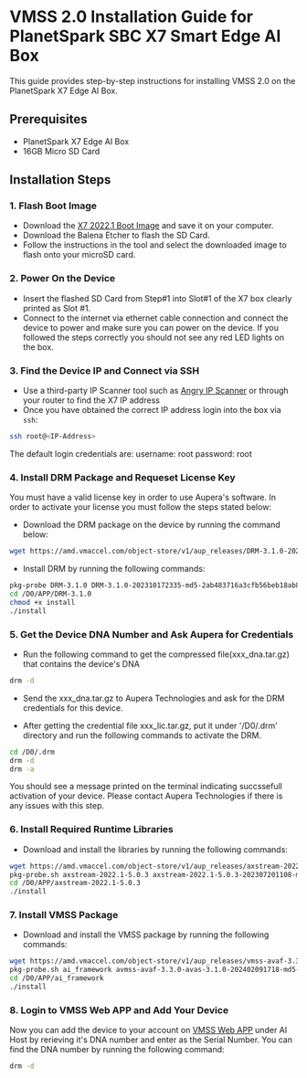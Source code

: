 # VMSS 2.0 Installation Guide for PlanetSpark SBC X7 Smart Edge AI Box

This guide provides step-by-step instructions for installing VMSS 2.0 on the PlanetSpark X7 Edge AI Box. 

## Prerequisites

- PlanetSpark X7 Edge AI Box 
- 16GB Micro SD Card
  
## Installation Steps



### 1. Flash Boot Image

- Download the [X7 2022.1 Boot Image](https://amd.vmaccel.com/object-store/v1/aup_releases/petalinux2022.1-SBC-X7.zip) and save it on your computer.
- Download the Balena Etcher to flash the SD Card. 
- Follow the instructions in the tool and select the downloaded image to flash onto your microSD card.

### 2. Power On the Device

- Insert the flashed SD Card from Step#1 into Slot#1 of the X7 box clearly printed as Slot #1.
- Connect to the internet via ethernet cable connection and connect the device to power and make sure you can power on the device. If you followed the steps correctly you should not see any red LED lights on the box.

### 3. Find the Device IP and Connect via SSH

- Use a third-party IP Scanner tool such as [Angry IP Scanner](https://angryip.org/) or through your router to find the X7 IP address 
- Once you have obtained the correct IP address login into the box via `ssh`: 
  
```bash
ssh root@<IP-Address>
```

The default login credentials are:
username: root
password: root


### 4. Install DRM Package and Requeset License Key

You must have a valid license key in order to use Aupera's software. In order to activate your license you must follow the steps stated below:

- Download the DRM package on the device by running the command below:
```bash
wget https://amd.vmaccel.com/object-store/v1/aup_releases/DRM-3.1.0-202310172335-md5-2ab483716a3cfb56beb18ab8a078e1a9.pkg
```
- Install DRM by running the following commands:

```bash
pkg-probe DRM-3.1.0 DRM-3.1.0-202310172335-md5-2ab483716a3cfb56beb18ab8a078e1a9.pkg
cd /D0/APP/DRM-3.1.0
chmod +x install
./install
```

### 5. Get the Device DNA Number and Ask Aupera for Credentials

- Run the following command to get the compressed file(xxx_dna.tar.gz) that contains the device's DNA
```bash
drm -d
```

- Send the xxx_dna.tar.gz to Aupera Technologies and ask for the DRM credentials for this
device.

- After getting the credential file xxx_lic.tar.gz, put it under '/D0/.drm' directory and run the following commands to activate the DRM.

```bash
cd /D0/.drm
drm -d
drm -a
```

You should see a message printed on the terminal indicating succssefull activation of your device. Please contact Aupera Technologies if there is any issues with this step.

### 6. Install Required Runtime Libraries

- Download and install the libraries by running the following commands:

```bash
wget https://amd.vmaccel.com/object-store/v1/aup_releases/axstream-2022.1-5.0.3-202307201108-md5-5c98d05cd6992a5ea3c536449a3babb3.pkg
pkg-probe.sh axstream-2022.1-5.0.3 axstream-2022.1-5.0.3-202307201108-md5-5c98d05cd6992a5ea3c536449a3babb3.pkg
cd /D0/APP/axstream-2022.1-5.0.3
./install
```

### 7. Install VMSS Package 

- Download and install the VMSS package by running the following commands:

```bash
wget https://amd.vmaccel.com/object-store/v1/aup_releases/vmss-avaf-3.3.0-avas-3.1.0-202402091718-md5-90e31203f9fae832ff4f49bb7f9fe4a0.pkg
pkg-probe.sh ai_framework avmss-avaf-3.3.0-avas-3.1.0-202402091718-md5-90e31203f9fae832ff4f49bb7f9fe4a0.pkg
cd /D0/APP/ai_framework
./install
```

### 8. Login to VMSS Web APP and Add Your Device

Now you can add the device to your account on [VMSS Web APP](https://vmss.auperatechnologies.com/) under AI Host by rerieving it's DNA number and enter as the Serial Number. You can find the DNA number by running the following command:

```bash
drm -d
```
